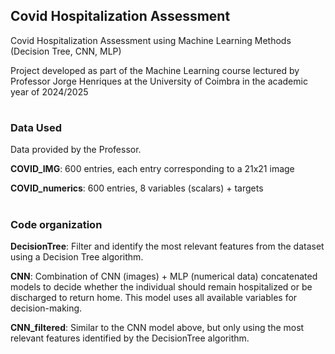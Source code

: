 ## Covid Hospitalization Assessment

Covid Hospitalization Assessment using Machine Learning Methods (Decision Tree, CNN, MLP)

Project developed as part of the Machine Learning course lectured by Professor Jorge Henriques at the University of Coimbra in the academic year of 2024/2025

#

### Data Used
Data provided by the Professor.

**COVID_IMG**: 600 entries, each entry corresponding to a 21x21 image

**COVID_numerics**: 600 entries, 8 variables (scalars) + targets

#

### Code organization
**DecisionTree**: Filter and identify the most relevant features from the dataset using a Decision Tree algorithm.

**CNN**: Combination of CNN (images) + MLP (numerical data) concatenated models to decide whether the individual should remain hospitalized or be discharged to return home.
This model uses all available variables for decision-making.

**CNN_filtered**: Similar to the CNN model above, but only using the most relevant features identified by the DecisionTree algorithm.
